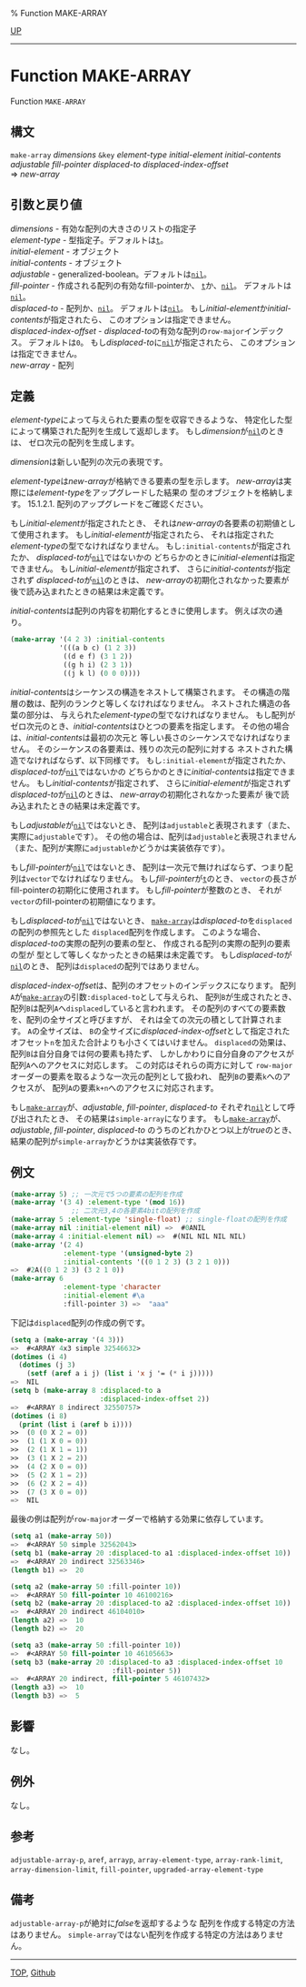 % Function MAKE-ARRAY

[UP](15.2.html)  

---

# Function **MAKE-ARRAY**


Function `MAKE-ARRAY`


## 構文

`make-array` *dimensions* `&key` *element-type* *initial-element* *initial-contents*
 *adjustable* *fill-pointer* *displaced-to* *displaced-index-offset*  
 => *new-array*


## 引数と戻り値

*dimensions* - 有効な配列の大きさのリストの指定子  
*element-type* - 型指定子。デフォルトは[`t`](4.4.t-system-class.html)。  
*initial-element* - オブジェクト  
*initial-contents* - オブジェクト  
*adjustable* - generalized-boolean。デフォルトは[`nil`](5.3.nil-variable.html)。  
*fill-pointer* - 作成される配列の有効なfill-pointerか、
[`t`](5.3.t-variable.html)か、[`nil`](5.3.nil-variable.html)。
デフォルトは[`nil`](5.3.nil-variable.html)。  
*displaced-to* - 配列か、[`nil`](5.3.nil-variable.html)。
デフォルトは[`nil`](5.3.nil-variable.html)。
もし*initial-element*か*initial-contents*が指定されたら、
このオプションは指定できません。  
*displaced-index-offset* - *displaced-to*の有効な配列の`row-major`インデックス。
デフォルトは`0`。
もし*displaced-to*に[`nil`](5.3.nil-variable.html)が指定されたら、
このオプションは指定できません。  
*new-array* - 配列


## 定義

*element-type*によって与えられた要素の型を収容できるような、
特定化した型によって構築された配列を生成して返却します。
もし*dimension*が[`nil`](5.3.nil-variable.html)のときは、
ゼロ次元の配列を生成します。

*dimension*は新しい配列の次元の表現です。

*element-type*は*new-array*が格納できる要素の型を示します。
*new-array*は実際には*element-type*をアップグレードした結果の
型のオブジェクトを格納します。
15.1.2.1. 配列のアップグレードをご確認ください。

もし*initial-element*が指定されたとき、
それは*new-array*の各要素の初期値として使用されます。
もし*initial-element*が指定されたら、
それは指定された*element-type*の型でなければなりません。
もし`:initial-contents`が指定されたか、
*displaced-to*が[`nil`](5.3.nil-variable.html)ではないかの
どちらかのときに*initial-element*は指定できません。
もし*initial-element*が指定されず、
さらに*initial-contents*が指定されず
*displaced-to*が[`nil`](5.3.nil-variable.html)のときは、
*new-array*の初期化されなかった要素が
後で読み込まれたときの結果は未定義です。

*initial-contents*は配列の内容を初期化するときに使用します。
例えば次の通り。

```lisp
(make-array '(4 2 3) :initial-contents
            '(((a b c) (1 2 3))
             ((d e f) (3 1 2))
             ((g h i) (2 3 1))
             ((j k l) (0 0 0))))
```

*initial-contents*はシーケンスの構造をネストして構築されます。
その構造の階層の数は、配列のランクと等しくなければなりません。
ネストされた構造の各葉の部分は、
与えられた*element-type*の型でなければなりません。
もし配列がゼロ次元のとき、*initial-contents*はひとつの要素を指定します。
その他の場合は、*initial-contents*は最初の次元と
等しい長さのシーケンスでなければなりません。
そのシーケンスの各要素は、残りの次元の配列に対する
ネストされた構造でなければならず、以下同様です。
もし`:initial-element`が指定されたか、
*displaced-to*が[`nil`](5.3.nil-variable.html)ではないかの
どちらかのときに*initial-contents*は指定できません。
もし*initial-contents*が指定されず、
さらに*initial-element*が指定されず
*displaced-to*が[`nil`](5.3.nil-variable.html)のときは、
*new-array*の初期化されなかった要素が
後で読み込まれたときの結果は未定義です。

もし*adjustable*が[`nil`](5.3.nil-variable.html)ではないとき、
配列は`adjustable`と表現されます（また、実際に`adjustable`です）。
その他の場合は、配列は`adjustable`と表現されません
（また、配列が実際に`adjustable`かどうかは実装依存です）。

もし*fill-pointer*が[`nil`](5.3.nil-variable.html)ではないとき、
配列は一次元で無ければならず、つまり配列は`vector`でなければなりません。
もし*fill-pointer*が[`t`](5.3.t-variable.html)のとき、
`vector`の長さがfill-pointerの初期化に使用されます。
もし*fill-pointer*が整数のとき、
それが`vector`のfill-pointerの初期値になります。

もし*displaced-to*が[`nil`](5.3.nil-variable.html)ではないとき、
[`make-array`](15.2.make-array.html)は*displaced-to*を`displaced`の配列の参照先とした
`displaced`配列を作成します。
このような場合、*displaced-to*の実際の配列の要素の型と、
作成される配列の実際の配列の要素の型が
型として等しくなかったときの結果は未定義です。
もし*displaced-to*が[`nil`](5.3.nil-variable.html)のとき、
配列は`displaced`の配列ではありません。

*displaced-index-offset*は、配列のオフセットのインデックスになります。
配列`A`が[`make-array`](15.2.make-array.html)の引数`:displaced-to`として与えられ、
配列`B`が生成されたとき、
配列`B`は配列`A`へ`displaced`していると言われます。
その配列のすべての要素数を、配列の全サイズと呼びますが、
それは全ての次元の積として計算されます。
`A`の全サイズは、
`B`の全サイズに*displaced-index-offset*として指定された
オフセット`n`を加えた合計よりも小さくてはいけません。
`displaced`の効果は、
配列`B`は自分自身では何の要素も持たず、
しかしかわりに自分自身のアクセスが配列`A`へのアクセスに対応します。
この対応はそれらの両方に対して
`row-major`オーダーの要素を取るような一次元の配列として扱われ、
配列`B`の要素`k`へのアクセスが、
配列`A`の要素`k+n`へのアクセスに対応されます。

もし[`make-array`](15.2.make-array.html)が、*adjustable*, *fill-pointer*, *displaced-to*
それぞれ[`nil`](5.3.nil-variable.html)として呼び出されたとき、
その結果は`simple-array`になります。
もし[`make-array`](15.2.make-array.html)が、*adjustable*, *fill-pointer*, *displaced-to*
のうちのどれかひとつ以上が*true*のとき、
結果の配列が`simple-array`かどうかは実装依存です。


## 例文

```lisp
(make-array 5) ;; 一次元で5つの要素の配列を作成
(make-array '(3 4) :element-type '(mod 16))
               ;; 二次元3,4の各要素4bitの配列を作成
(make-array 5 :element-type 'single-float) ;; single-floatの配列を作成
(make-array nil :initial-element nil) =>  #0ANIL
(make-array 4 :initial-element nil) =>  #(NIL NIL NIL NIL)
(make-array '(2 4) 
             :element-type '(unsigned-byte 2) 
             :initial-contents '((0 1 2 3) (3 2 1 0)))
=>  #2A((0 1 2 3) (3 2 1 0))
(make-array 6
             :element-type 'character 
             :initial-element #\a 
             :fill-pointer 3) =>  "aaa"
```

下記は`displaced`配列の作成の例です。

```lisp
(setq a (make-array '(4 3))) 
=>  #<ARRAY 4x3 simple 32546632>
(dotimes (i 4)
  (dotimes (j 3)
    (setf (aref a i j) (list i 'x j '= (* i j)))))
=>  NIL
(setq b (make-array 8 :displaced-to a
                      :displaced-index-offset 2))
=>  #<ARRAY 8 indirect 32550757>
(dotimes (i 8)
  (print (list i (aref b i))))
>>  (0 (0 X 2 = 0)) 
>>  (1 (1 X 0 = 0)) 
>>  (2 (1 X 1 = 1)) 
>>  (3 (1 X 2 = 2)) 
>>  (4 (2 X 0 = 0)) 
>>  (5 (2 X 1 = 2)) 
>>  (6 (2 X 2 = 4)) 
>>  (7 (3 X 0 = 0)) 
=>  NIL
```

最後の例は配列が`row-major`オーダーで格納する効果に依存しています。

```lisp
(setq a1 (make-array 50))
=>  #<ARRAY 50 simple 32562043>
(setq b1 (make-array 20 :displaced-to a1 :displaced-index-offset 10))
=>  #<ARRAY 20 indirect 32563346>
(length b1) =>  20

(setq a2 (make-array 50 :fill-pointer 10))
=>  #<ARRAY 50 fill-pointer 10 46100216>
(setq b2 (make-array 20 :displaced-to a2 :displaced-index-offset 10))
=>  #<ARRAY 20 indirect 46104010>
(length a2) =>  10
(length b2) =>  20

(setq a3 (make-array 50 :fill-pointer 10))
=>  #<ARRAY 50 fill-pointer 10 46105663>
(setq b3 (make-array 20 :displaced-to a3 :displaced-index-offset 10
                         :fill-pointer 5))
=>  #<ARRAY 20 indirect, fill-pointer 5 46107432>
(length a3) =>  10
(length b3) =>  5
```


## 影響

なし。


## 例外

なし。


## 参考

`adjustable-array-p`,
`aref`,
`arrayp`,
`array-element-type`,
`array-rank-limit`,
`array-dimension-limit`,
`fill-pointer`,
`upgraded-array-element-type`


## 備考

`adjustable-array-p`が絶対に*false*を返却するような
配列を作成する特定の方法はありません。
`simple-array`ではない配列を作成する特定の方法はありません。


---
[TOP](index.html),  [Github](https://github.com/nptcl/npt-japanese)

